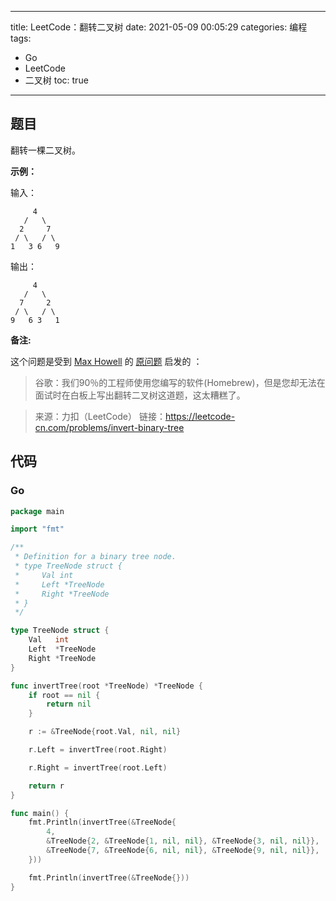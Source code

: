 ----
title: LeetCode：翻转二叉树
date: 2021-05-09 00:05:29
categories: 编程
tags: 
- Go
- LeetCode
- 二叉树
toc: true
----

## 题目

翻转一棵二叉树。

**示例：**

输入：

```
     4
   /   \
  2     7
 / \   / \
1   3 6   9
```

<!-- more -->

输出：

```
     4
   /   \
  7     2
 / \   / \
9   6 3   1
```

**备注:**

这个问题是受到 [Max Howell](https://twitter.com/mxcl) 的 [原问题](https://twitter.com/mxcl/status/608682016205344768) 启发的 ：

> 谷歌：我们90％的工程师使用您编写的软件(Homebrew)，但是您却无法在面试时在白板上写出翻转二叉树这道题，这太糟糕了。

> 来源：力扣（LeetCode）
> 链接：https://leetcode-cn.com/problems/invert-binary-tree

## 代码

### Go

```go
package main

import "fmt"

/**
 * Definition for a binary tree node.
 * type TreeNode struct {
 *     Val int
 *     Left *TreeNode
 *     Right *TreeNode
 * }
 */

type TreeNode struct {
	Val   int
	Left  *TreeNode
	Right *TreeNode
}

func invertTree(root *TreeNode) *TreeNode {
	if root == nil {
		return nil
	}

	r := &TreeNode{root.Val, nil, nil}

	r.Left = invertTree(root.Right)

	r.Right = invertTree(root.Left)

	return r
}

func main() {
	fmt.Println(invertTree(&TreeNode{
		4,
		&TreeNode{2, &TreeNode{1, nil, nil}, &TreeNode{3, nil, nil}},
		&TreeNode{7, &TreeNode{6, nil, nil}, &TreeNode{9, nil, nil}},
	}))

	fmt.Println(invertTree(&TreeNode{}))
}
```